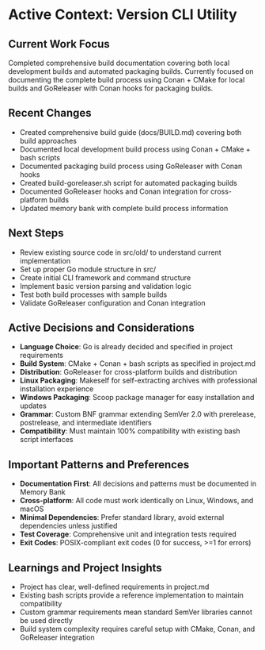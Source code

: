 # Active Context: Version CLI Utility

## Current Work Focus
Completed comprehensive build documentation covering both local development builds and automated packaging builds. Currently focused on documenting the complete build process using Conan + CMake for local builds and GoReleaser with Conan hooks for packaging builds.

## Recent Changes
- Created comprehensive build guide (docs/BUILD.md) covering both build approaches
- Documented local development build process using Conan + CMake + bash scripts
- Documented packaging build process using GoReleaser with Conan hooks
- Created build-goreleaser.sh script for automated packaging builds
- Documented GoReleaser hooks and Conan integration for cross-platform builds
- Updated memory bank with complete build process information

## Next Steps
- Review existing source code in src/old/ to understand current implementation
- Set up proper Go module structure in src/
- Create initial CLI framework and command structure
- Implement basic version parsing and validation logic
- Test both build processes with sample builds
- Validate GoReleaser configuration and Conan integration

## Active Decisions and Considerations
- **Language Choice**: Go is already decided and specified in project requirements
- **Build System**: CMake + Conan + bash scripts as specified in project.md
- **Distribution**: GoReleaser for cross-platform builds and distribution
- **Linux Packaging**: Makeself for self-extracting archives with professional installation experience
- **Windows Packaging**: Scoop package manager for easy installation and updates
- **Grammar**: Custom BNF grammar extending SemVer 2.0 with prerelease, postrelease, and intermediate identifiers
- **Compatibility**: Must maintain 100% compatibility with existing bash script interfaces

## Important Patterns and Preferences
- **Documentation First**: All decisions and patterns must be documented in Memory Bank
- **Cross-platform**: All code must work identically on Linux, Windows, and macOS
- **Minimal Dependencies**: Prefer standard library, avoid external dependencies unless justified
- **Test Coverage**: Comprehensive unit and integration tests required
- **Exit Codes**: POSIX-compliant exit codes (0 for success, >=1 for errors)

## Learnings and Project Insights
- Project has clear, well-defined requirements in project.md
- Existing bash scripts provide a reference implementation to maintain compatibility
- Custom grammar requirements mean standard SemVer libraries cannot be used directly
- Build system complexity requires careful setup with CMake, Conan, and GoReleaser integration